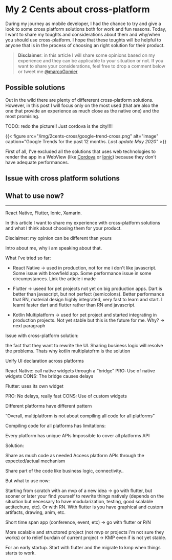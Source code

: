 # My 2 Cents about cross-platform


During my journey as mobile developer, I had the chance to try and give a look to some cross platform solutions both for work and fun reasons. Today, I want to share my toughts and considerations about them and why/when you should use cross-platform. I hope that these toughts will be helpful to anyone that is in the process of choosing an right solution for their product.

> **Disclaimer**: in this article I will share some opinions based on my experience and they can be applicable to your situation or not.  If you want to share your considerations, feel free to drop a comment below or tweet me [@marcoGomier](https://twitter.com/marcoGomier)

## Possible solutions

Out in the wild there are plenty of differerent cross-platform solutions. However, in this post I will focus only on the most used (that are also the one that provide an experience as much close as the native one) and the most promising. 

TODO: redo the picture!! Just cordova is the city!!!!

{{< figure src="/img/2cents-cross/google-trend-cross.png" alt="image" caption="Google Trends for the past 12 months. *Last update May 2020*" >}}

First of all, I've excluded all the solutions that uses web technologies to render the app in a WebView (like [Cordova](https://cordova.apache.org/) or [Ionic](https://ionicframework.com/)) because they don't have adequate performances. 


## Issue with cross platform solutions

## What to use now? 

---

React Native, Flutter, Ionic, Xamarin.


In this article I want to share my experience with cross-platform solutions and what I think about choosing them for your product. 

Disclaimer: my opinion can be different than yours  

Intro about me, why i am speaking about that.

What I've tried so far:

- React Native -> used in production, not for me i don't like javascript. Some issue with browfield app. Some performance issue in some circumpstances. Link the article i made

- Flutter -> useed for pet projects not yet on big production apps. Dart is better than javascript, but not perfect (semicolons). Better performance that RN, material design highly integrated, very fast to learn and start. I learnt faster dart and flutter rather than RN and javascript. 

- Kotlin Multiplatform -> used for pet project and started integrating in production projects. Not yet stable but this is the future for me. Why? -> next paragraph


Issue with cross-platform solution:

the fact that they want to rewrite the UI. Sharing business logic will resolve the problems. Thats why kotlin multiplatofrm is the solution

Unify UI declaration across platforms  

React Native: call native widgets through a “bridge”
PRO: Use of native widgets
CONS: The bridge causes delays  

Flutter: uses its own widget

PRO: No delays, really fast
CONS: Use of custom widgets 

Different platforms have different pattern 

“Overall, multiplatform is not about compiling all code for all platforms”

Compiling code for all platforms has limitations:

Every platform has unique APIs
Impossible to cover all platforms API

Solution:

Share as much code as needed
Access platform APIs through the expected/actual mechanism

Share part of the code like business logic, connectivity..


But what to use now:

Starting from scratch with an mvp of a new idea -> go with flutter, but sooner or later your find yourself to rewrite things natively (depends on the situation but necessary to have modularization, testing, good scalable actitechure, etc). Or with RN. With flutter is you have graphical and custom artifacts, drawing, anim, etc. 

Short time span app (conference, event, etc) -> go with flutter or R/N

More scalable and structored project (not mvp or projects i'm not sure they works) or to relief burdain of current project -> KMP even if is not yet stable.

For an early startup. Start with flutter and the migrate to kmp when things starts to work.









